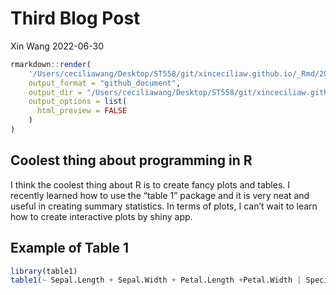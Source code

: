 Third Blog Post
================
Xin Wang
2022-06-30

``` r
rmarkdown::render(
    '/Users/ceciliawang/Desktop/ST558/git/xinceciliaw.github.io/_Rmd/2022-06-30-third-blog-post.Rmd', 
    output_format = "github_document",
    output_dir = "/Users/ceciliawang/Desktop/ST558/git/xinceciliaw.github.io/_posts",
    output_options = list(
      html_preview = FALSE
    )
)
```

## Coolest thing about programming in R

I think the coolest thing about R is to create fancy plots and tables. I
recently learned how to use the “table 1” package and it is very neat
and useful in creating summary statistics. In terms of plots, I can’t
wait to learn how to create interactive plots by shiny app.

## Example of Table 1

``` r
library(table1)
table1(~ Sepal.Length + Sepal.Width + Petal.Length +Petal.Width | Species, data = iris)
```
